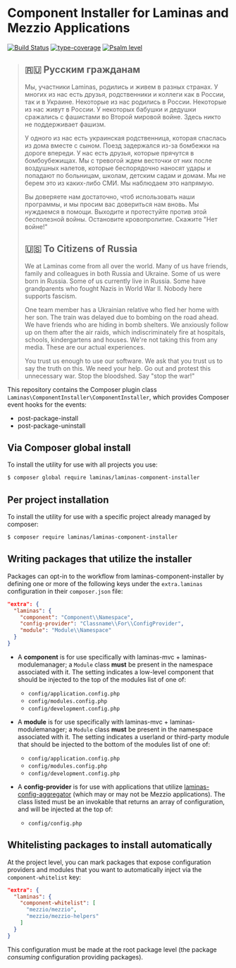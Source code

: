 # Component Installer for Laminas and Mezzio Applications

[![Build Status](https://github.com/laminas/laminas-component-installer/actions/workflows/continuous-integration.yml/badge.svg)](https://github.com/laminas/laminas-component-installer/actions/workflows/continuous-integration.yml)
[![type-coverage](https://shepherd.dev/github/laminas/laminas-component-installer/coverage.svg)](https://shepherd.dev/github/laminas/laminas-component-installer)
[![Psalm level](https://shepherd.dev/github/laminas/laminas-component-installer/level.svg)](https://shepherd.dev/github/laminas/laminas-component-installer)

> ## 🇷🇺 Русским гражданам
> 
> Мы, участники Laminas, родились и живем в разных странах. У многих из нас есть друзья, родственники и коллеги как в России, так и в Украине. Некоторые из нас родились в России. Некоторые из нас живут в России. У некоторых бабушки и дедушки сражались с фашистами во Второй мировой войне. Здесь никто не поддерживает фашизм.
> 
> У одного из нас есть украинская родственница, которая спаслась из дома вместе с сыном. Поезд задержался из-за бомбежки на дороге впереди. У нас есть друзья, которые прячутся в бомбоубежищах. Мы с тревогой ждем весточки от них после воздушных налетов, которые беспорядочно наносят удары и попадают по больницам, школам, детским садам и домам. Мы не берем это из каких-либо СМИ. Мы наблюдаем это напрямую.
> 
> Вы доверяете нам достаточно, чтоб использовать наши программы, и мы просим вас довериться нам вновь. Мы нуждаемся в помощи. Выходите и протестуйте против этой бесполезной войны. Остановите кровопролитие. Скажите "Нет войне!"
> 
> ## 🇺🇸 To Citizens of Russia
> 
> We at Laminas come from all over the world. Many of us have friends, family and colleagues in both Russia and Ukraine. Some of us were born in Russia. Some of us currently live in Russia. Some have grandparents who fought Nazis in World War II. Nobody here supports fascism.
> 
> One team member has a Ukrainian relative who fled her home with her son. The train was delayed due to bombing on the road ahead. We have friends who are hiding in bomb shelters. We anxiously follow up on them after the air raids, which indiscriminately fire at hospitals, schools, kindergartens and houses. We're not taking this from any media. These are our actual experiences.
> 
> You trust us enough to use our software. We ask that you trust us to say the truth on this. We need your help. Go out and protest this unnecessary war. Stop the bloodshed. Say "stop the war!"

This repository contains the Composer plugin class `Laminas\ComponentInstaller\ComponentInstaller`,
which provides Composer event hooks for the events:

- post-package-install
- post-package-uninstall

## Via Composer global install

To install the utility for use with all projects you use:

```bash
$ composer global require laminas/laminas-component-installer
```

## Per project installation

To install the utility for use with a specific project already managed by
composer:

```bash
$ composer require laminas/laminas-component-installer
```

## Writing packages that utilize the installer

Packages can opt-in to the workflow from laminas-component-installer by defining
one or more of the following keys under the `extra.laminas` configuration in their
`composer.json` file:

```json
"extra": {
  "laminas": {
    "component": "Component\\Namespace",
    "config-provider": "Classname\\For\\ConfigProvider",
    "module": "Module\\Namespace"
  }
}
```

- A **component** is for use specifically with laminas-mvc + laminas-modulemanager;
  a `Module` class **must** be present in the namespace associated with it.
  The setting indicates a low-level component that should be injected to the top
  of the modules list of one of:
  - `config/application.config.php`
  - `config/modules.config.php`
  - `config/development.config.php`

- A **module** is for use specifically with laminas-mvc + laminas-modulemanager;
  a `Module` class **must** be present in the namespace associated with it.
  The setting indicates a userland or third-party module that should be injected
  to the bottom of the modules list of one of:
  - `config/application.config.php`
  - `config/modules.config.php`
  - `config/development.config.php`

- A **config-provider** is for use with applications that utilize
  [laminas-config-aggregator](https://github.com/laminas/laminas-config-aggregator)
  (which may or may not be Mezzio applications). The class listed must be an
  invokable that returns an array of configuration, and will be injected at the
  top of:
  - `config/config.php`

## Whitelisting packages to install automatically

At the project level, you can mark packages that expose configuration providers
and modules that you want to automatically inject via the `component-whitelist`
key:

```json
"extra": {
  "laminas": {
    "component-whitelist": [
      "mezzio/mezzio",
      "mezzio/mezzio-helpers"
    ]
  }
}
```

This configuration must be made at the root package level (the package
_consuming_ configuration providing packages).
